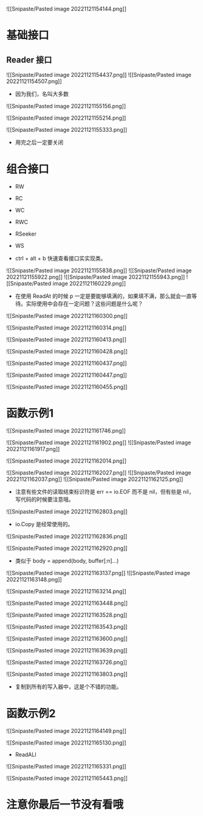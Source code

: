 ![[Snipaste/Pasted image 20221121154144.png]]

# 基础接口

## Reader 接口

![[Snipaste/Pasted image 20221121154437.png]]
![[Snipaste/Pasted image 20221121154507.png]]

- 因为我们，名叫大多数

![[Snipaste/Pasted image 20221121155156.png]]

![[Snipaste/Pasted image 20221121155214.png]]

![[Snipaste/Pasted image 20221121155333.png]]

- 用完之后一定要关闭

# 组合接口
- RW
- RC
- WC
- RWC
- RSeeker
- WS

- ctrl + alt + b 快速查看接口实实现类。

![[Snipaste/Pasted image 20221121155838.png]]
![[Snipaste/Pasted image 20221121155922.png]]
![[Snipaste/Pasted image 20221121155943.png]]
![[Snipaste/Pasted image 20221121160229.png]]


- 在使用 ReadAt 的时候 p 一定是要能够填满的，如果填不满，那么就会一直等待。实际使用中会存在一定问题？这些问题是什么呢？


![[Snipaste/Pasted image 20221121160300.png]]

![[Snipaste/Pasted image 20221121160314.png]]

![[Snipaste/Pasted image 20221121160413.png]]

![[Snipaste/Pasted image 20221121160428.png]]

![[Snipaste/Pasted image 20221121160437.png]]

![[Snipaste/Pasted image 20221121160447.png]]

![[Snipaste/Pasted image 20221121160455.png]]

# 函数示例1
![[Snipaste/Pasted image 20221121161746.png]]

 ![[Snipaste/Pasted image 20221121161902.png]]
![[Snipaste/Pasted image 20221121161917.png]]

![[Snipaste/Pasted image 20221121162014.png]]

![[Snipaste/Pasted image 20221121162027.png]]
![[Snipaste/Pasted image 20221121162037.png]]
![[Snipaste/Pasted image 20221121162125.png]]

- 注意有些文件的读取结束标识符是 err == io.EOF 而不是 nil，但有些是 nil，写代码的时候要注意哦。

![[Snipaste/Pasted image 20221121162803.png]]

- io.Copy 是经常使用的。

![[Snipaste/Pasted image 20221121162836.png]]

![[Snipaste/Pasted image 20221121162920.png]]

- 类似于 body  = append(body, buffer[:n]...)

![[Snipaste/Pasted image 20221121163137.png]]
![[Snipaste/Pasted image 20221121163148.png]]

![[Snipaste/Pasted image 20221121163214.png]]

![[Snipaste/Pasted image 20221121163448.png]]

![[Snipaste/Pasted image 20221121163528.png]]

![[Snipaste/Pasted image 20221121163543.png]]

![[Snipaste/Pasted image 20221121163600.png]]

![[Snipaste/Pasted image 20221121163639.png]]

![[Snipaste/Pasted image 20221121163726.png]]

![[Snipaste/Pasted image 20221121163803.png]]

- 复制到所有的写入器中，这是个不错的功能。

# 函数示例2

![[Snipaste/Pasted image 20221121164149.png]]

![[Snipaste/Pasted image 20221121165130.png]]

- ReadALl

![[Snipaste/Pasted image 20221121165331.png]]

![[Snipaste/Pasted image 20221121165443.png]]

# 注意你最后一节没有看哦
